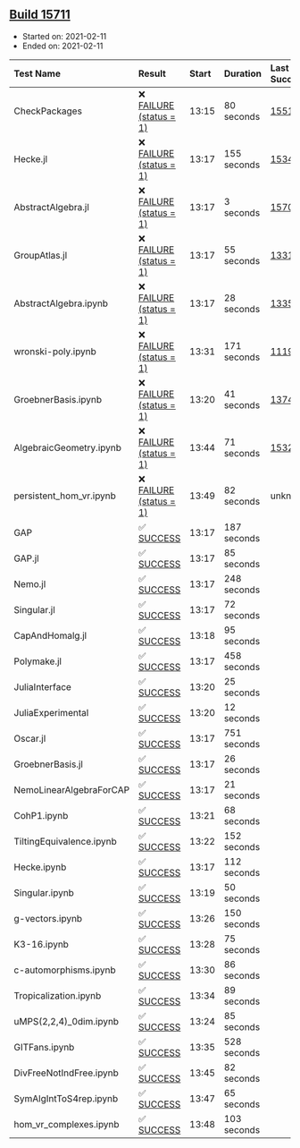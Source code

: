 ## [Build 15711](https://oscarci.mathematik.uni-kl.de/job/oscar/15711/)

* Started on: 2021-02-11
* Ended on: 2021-02-11

| Test Name    | Result | Start | Duration | Last Success | First Failure |
|:-------------|:-------|:------|:---------|:-------------|:--------------|
| CheckPackages | ❌ [FAILURE (status = 1)](https://oscarci.mathematik.uni-kl.de/job/oscar/15711/artifact/logs/build-15711/CheckPackages.log) | 13:15 | 80 seconds | [15514](https://oscarci.mathematik.uni-kl.de/job/oscar/15514/) | [15515](https://oscarci.mathematik.uni-kl.de/job/oscar/15515/) |
| Hecke.jl | ❌ [FAILURE (status = 1)](https://oscarci.mathematik.uni-kl.de/job/oscar/15711/artifact/logs/build-15711/Hecke.jl.log) | 13:17 | 155 seconds | [15344](https://oscarci.mathematik.uni-kl.de/job/oscar/15344/) | [15348](https://oscarci.mathematik.uni-kl.de/job/oscar/15348/) |
| AbstractAlgebra.jl | ❌ [FAILURE (status = 1)](https://oscarci.mathematik.uni-kl.de/job/oscar/15711/artifact/logs/build-15711/AbstractAlgebra.jl.log) | 13:17 | 3 seconds | [15709](https://oscarci.mathematik.uni-kl.de/job/oscar/15709/) | [15710](https://oscarci.mathematik.uni-kl.de/job/oscar/15710/) |
| GroupAtlas.jl | ❌ [FAILURE (status = 1)](https://oscarci.mathematik.uni-kl.de/job/oscar/15711/artifact/logs/build-15711/GroupAtlas.jl.log) | 13:17 | 55 seconds | [13311](https://oscarci.mathematik.uni-kl.de/job/oscar/13311/) | [13312](https://oscarci.mathematik.uni-kl.de/job/oscar/13312/) |
| AbstractAlgebra.ipynb | ❌ [FAILURE (status = 1)](https://oscarci.mathematik.uni-kl.de/job/oscar/15711/artifact/logs/build-15711/AbstractAlgebra.ipynb.log) | 13:17 | 28 seconds | [13355](https://oscarci.mathematik.uni-kl.de/job/oscar/13355/) | [13356](https://oscarci.mathematik.uni-kl.de/job/oscar/13356/) |
| wronski-poly.ipynb | ❌ [FAILURE (status = 1)](https://oscarci.mathematik.uni-kl.de/job/oscar/15711/artifact/logs/build-15711/wronski-poly.ipynb.log) | 13:31 | 171 seconds | [11192](https://oscarci.mathematik.uni-kl.de/job/oscar/11192/) | [11193](https://oscarci.mathematik.uni-kl.de/job/oscar/11193/) |
| GroebnerBasis.ipynb | ❌ [FAILURE (status = 1)](https://oscarci.mathematik.uni-kl.de/job/oscar/15711/artifact/logs/build-15711/GroebnerBasis.ipynb.log) | 13:20 | 41 seconds | [13748](https://oscarci.mathematik.uni-kl.de/job/oscar/13748/) | [13749](https://oscarci.mathematik.uni-kl.de/job/oscar/13749/) |
| AlgebraicGeometry.ipynb | ❌ [FAILURE (status = 1)](https://oscarci.mathematik.uni-kl.de/job/oscar/15711/artifact/logs/build-15711/AlgebraicGeometry.ipynb.log) | 13:44 | 71 seconds | [15322](https://oscarci.mathematik.uni-kl.de/job/oscar/15322/) | [15323](https://oscarci.mathematik.uni-kl.de/job/oscar/15323/) |
| persistent_hom_vr.ipynb | ❌ [FAILURE (status = 1)](https://oscarci.mathematik.uni-kl.de/job/oscar/15711/artifact/logs/build-15711/persistent_hom_vr.ipynb.log) | 13:49 | 82 seconds | unknown | unknown |
| GAP | ✅ [SUCCESS](https://oscarci.mathematik.uni-kl.de/job/oscar/15711/artifact/logs/build-15711/GAP.log) | 13:17 | 187 seconds |  |  |
| GAP.jl | ✅ [SUCCESS](https://oscarci.mathematik.uni-kl.de/job/oscar/15711/artifact/logs/build-15711/GAP.jl.log) | 13:17 | 85 seconds |  |  |
| Nemo.jl | ✅ [SUCCESS](https://oscarci.mathematik.uni-kl.de/job/oscar/15711/artifact/logs/build-15711/Nemo.jl.log) | 13:17 | 248 seconds |  |  |
| Singular.jl | ✅ [SUCCESS](https://oscarci.mathematik.uni-kl.de/job/oscar/15711/artifact/logs/build-15711/Singular.jl.log) | 13:17 | 72 seconds |  |  |
| CapAndHomalg.jl | ✅ [SUCCESS](https://oscarci.mathematik.uni-kl.de/job/oscar/15711/artifact/logs/build-15711/CapAndHomalg.jl.log) | 13:18 | 95 seconds |  |  |
| Polymake.jl | ✅ [SUCCESS](https://oscarci.mathematik.uni-kl.de/job/oscar/15711/artifact/logs/build-15711/Polymake.jl.log) | 13:17 | 458 seconds |  |  |
| JuliaInterface | ✅ [SUCCESS](https://oscarci.mathematik.uni-kl.de/job/oscar/15711/artifact/logs/build-15711/JuliaInterface.log) | 13:20 | 25 seconds |  |  |
| JuliaExperimental | ✅ [SUCCESS](https://oscarci.mathematik.uni-kl.de/job/oscar/15711/artifact/logs/build-15711/JuliaExperimental.log) | 13:20 | 12 seconds |  |  |
| Oscar.jl | ✅ [SUCCESS](https://oscarci.mathematik.uni-kl.de/job/oscar/15711/artifact/logs/build-15711/Oscar.jl.log) | 13:17 | 751 seconds |  |  |
| GroebnerBasis.jl | ✅ [SUCCESS](https://oscarci.mathematik.uni-kl.de/job/oscar/15711/artifact/logs/build-15711/GroebnerBasis.jl.log) | 13:17 | 26 seconds |  |  |
| NemoLinearAlgebraForCAP | ✅ [SUCCESS](https://oscarci.mathematik.uni-kl.de/job/oscar/15711/artifact/logs/build-15711/NemoLinearAlgebraForCAP.log) | 13:17 | 21 seconds |  |  |
| CohP1.ipynb | ✅ [SUCCESS](https://oscarci.mathematik.uni-kl.de/job/oscar/15711/artifact/logs/build-15711/CohP1.ipynb.log) | 13:21 | 68 seconds |  |  |
| TiltingEquivalence.ipynb | ✅ [SUCCESS](https://oscarci.mathematik.uni-kl.de/job/oscar/15711/artifact/logs/build-15711/TiltingEquivalence.ipynb.log) | 13:22 | 152 seconds |  |  |
| Hecke.ipynb | ✅ [SUCCESS](https://oscarci.mathematik.uni-kl.de/job/oscar/15711/artifact/logs/build-15711/Hecke.ipynb.log) | 13:17 | 112 seconds |  |  |
| Singular.ipynb | ✅ [SUCCESS](https://oscarci.mathematik.uni-kl.de/job/oscar/15711/artifact/logs/build-15711/Singular.ipynb.log) | 13:19 | 50 seconds |  |  |
| g-vectors.ipynb | ✅ [SUCCESS](https://oscarci.mathematik.uni-kl.de/job/oscar/15711/artifact/logs/build-15711/g-vectors.ipynb.log) | 13:26 | 150 seconds |  |  |
| K3-16.ipynb | ✅ [SUCCESS](https://oscarci.mathematik.uni-kl.de/job/oscar/15711/artifact/logs/build-15711/K3-16.ipynb.log) | 13:28 | 75 seconds |  |  |
| c-automorphisms.ipynb | ✅ [SUCCESS](https://oscarci.mathematik.uni-kl.de/job/oscar/15711/artifact/logs/build-15711/c-automorphisms.ipynb.log) | 13:30 | 86 seconds |  |  |
| Tropicalization.ipynb | ✅ [SUCCESS](https://oscarci.mathematik.uni-kl.de/job/oscar/15711/artifact/logs/build-15711/Tropicalization.ipynb.log) | 13:34 | 89 seconds |  |  |
| uMPS(2,2,4)_0dim.ipynb | ✅ [SUCCESS](https://oscarci.mathematik.uni-kl.de/job/oscar/15711/artifact/logs/build-15711/uMPS-2-2-4-_0dim.ipynb.log) | 13:24 | 85 seconds |  |  |
| GITFans.ipynb | ✅ [SUCCESS](https://oscarci.mathematik.uni-kl.de/job/oscar/15711/artifact/logs/build-15711/GITFans.ipynb.log) | 13:35 | 528 seconds |  |  |
| DivFreeNotIndFree.ipynb | ✅ [SUCCESS](https://oscarci.mathematik.uni-kl.de/job/oscar/15711/artifact/logs/build-15711/DivFreeNotIndFree.ipynb.log) | 13:45 | 82 seconds |  |  |
| SymAlgIntToS4rep.ipynb | ✅ [SUCCESS](https://oscarci.mathematik.uni-kl.de/job/oscar/15711/artifact/logs/build-15711/SymAlgIntToS4rep.ipynb.log) | 13:47 | 65 seconds |  |  |
| hom_vr_complexes.ipynb | ✅ [SUCCESS](https://oscarci.mathematik.uni-kl.de/job/oscar/15711/artifact/logs/build-15711/hom_vr_complexes.ipynb.log) | 13:48 | 103 seconds |  |  |
